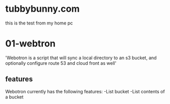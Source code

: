 # tubbybunny.com
this is the test from my home pc
# 01-webtron
'Webotron is a script that will sync a local directory to an s3 bucket, and optionally configure route 53 and cloud front as well'
## features
Webotron currently has the following features:
-List bucket
-List contents of a bucket
